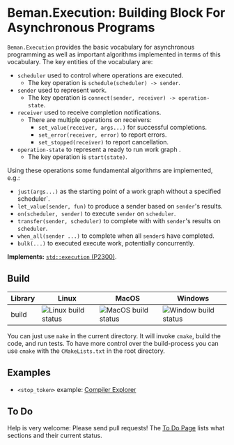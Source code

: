 # Beman.Execution: Building Block For Asynchronous Programs

`Beman.Execution` provides the basic vocabulary for asynchronous
programming as well as important algorithms implemented in terms
of this vocabulary. The key entities of the vocabulary are:

- `scheduler` used to control where operations are executed.
    - The key operation is `schedule(scheduler) -> sender`.
- `sender` used to represent work.
    - The key operation is `connect(sender, receiver) -> operation-state`.
- `receiver` used to receive completion notifications.
    - There are multiple operations on receivers:
        - `set_value(receiver, args...)` for successful completions.
        - `set_error(receiver, error)` to report errors.
        - `set_stopped(receiver)` to report cancellation.
- `operation-state` to represent a ready to run work graph .
    - The key operation is `start(state)`.

Using these operations some fundamental algorithms are implemented,
e.g.:

- `just(args...)` as the starting point of a work graph without a
    specified scheduler`.
- `let_value(sender, fun)` to produce a sender based on `sender`'s
    results.
- `on(scheduler, sender)` to execute `sender` on `scheduler`.
- `transfer(sender, scheduler)` to complete with with `sender`'s
    results on `scheduler`.
- `when_all(sender ...)` to complete when all `sender`s have
    completed.
- `bulk(...)` to executed execute work, potentially concurrently.

**Implements:** [`std::execution` (P2300)](http://wg21.link/p2300).

## Build

| Library | Linux | MacOS | Windows |
| ------- | ----- | ----- | ------- |
| build | ![Linux build status](https://github.com/beman-project/Execution26/actions/workflows/linux.yml/badge.svg) | ![MacOS build status](https://github.com/beman-project/Execution26/actions/workflows/macos.yml/badge.svg) | ![Window build status](https://github.com/beman-project/Execution26/actions/workflows/windows.yml/badge.svg) |

You can just use `make` in the current directory. It will invoke `cmake`,
build the code, and run tests. To have more control over the build-process
you can use `cmake` with the `CMakeLists.txt` in the root directory.

## Examples

- `<stop_token>` example: [Compiler Explorer](https://godbolt.org/z/4r4x9q1r7)

## To Do

Help is very welcome: Please send pull requests!
The [To Do Page](docs/TODO.md) lists what sections and their current status.
